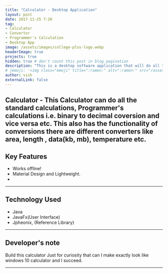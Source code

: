 ```yaml
---
title: "Calculator - Desktop Application"
layout: post
date: 2017-11-25 7:26
tag: 
- Calculator
- Convertor
- Programmer's Calculation
- Desktop App
image: /assets/images/college-plus-logo.webp
headerImage: true
projects: true
hidden: true # don't count this post in blog pagination
description: "This is a desktop software application that will do all the calculations and conversions."
# jemoji: '<img class="emoji" title=":ramen:" alt=":ramen:" src="/assets/images/college-plus-logo.webp" height="20" width="20" align="absmiddle">'
author: vish
externalLink: false
---
```


<!-- <a href="http://bit.ly/college-plus" target="_blank">
  <img width="180" height="70" border="0" align="center"  src="/assets/images/play-store.png"/>
</a> -->

Calculator - This Calculator can do all the standard calculations, Programmer's calculations i.e. binary to decimal coversion and vice versa etc. This also has the functionality of conversions there are different converters  like area, length , data(kb, mb),  temperature etc. 
---

## Key Features 



- Works offline!
- Material Design and Lightweight.
- 
---

## Technology Used

- Java
- JavaFx(User Interface)
- Jpheonix, (Reference Library)

---

## Developer's note

Build this calculator Just for curiosity that can I make exactly look like windows 10 calculator and I succeed.

---
